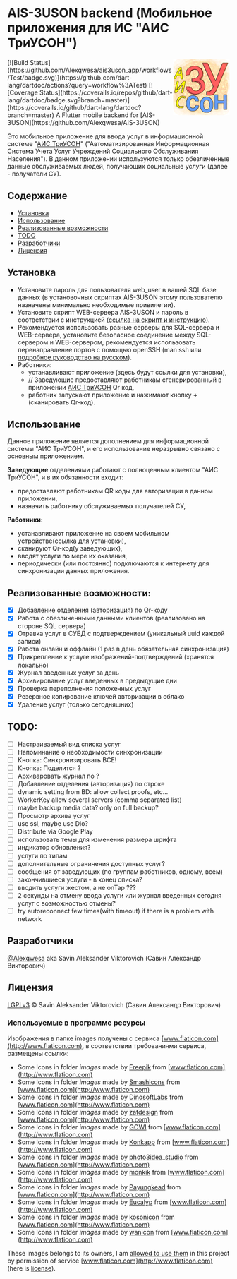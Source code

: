 # AIS-3USON backend (Мобильное приложения для ИС "АИС ТриУСОН")
<img align="right" src="assets/ais-3uson-logo-128.png">
[![Build Status](https://github.com/Alexqwesa/ais3uson_app/workflows/Test/badge.svg)](https://github.com/dart-lang/dartdoc/actions?query=workflow%3ATest)
[![Coverage Status](https://coveralls.io/repos/github/dart-lang/dartdoc/badge.svg?branch=master)](https://coveralls.io/github/dart-lang/dartdoc?branch=master)
A Flutter mobile backend for [AIS-3USON](https://github.com/Alexqwesa/AIS-3USON)

Это мобильное приложение для ввода услуг в информационной системе "[АИС ТриУСОН](https://github.com/Alexqwesa/AIS-3USON)" ("Автоматизированная Информационная Система Учета Услуг Учреждений Социального Обслуживания Населения").
В данном приложении используются только обезличенные данные обслуживаемых людей, получающих социальные услуги (далее - получатели СУ).

## Содержание
- [Установка](#установка)
- [Использование](#использование)
- [Реализованные возможности](#реализованные-возможности)
- [TODO](#todo)
- [Разработчики](#разработчики)
- [Лицензия](#лицензия)

## Установка

- Установите пароль для пользователя web_user в вашей SQL базе данных (в установочных скриптах AIS-3USON этому пользователю назначены минимально необходимые привилегии).
- Установите скрипт WEB-сервера AIS-3USON и пароль в соответствии с инструкцией ([ссылка на скрипт и инструкцию](https://github.com/Alexqwesa/AIS-3USON/blob/main/src/worker/web_worker/ais3uson_www.py)).
- Рекомендуется использовать разные серверы для SQL-сервера и WEB-сервера, установите безопасное соединение между SQL-сервером и WEB-сервером, рекомендуется использовать перенаправление портов с помощью openSSH (man ssh или [подробное руководство на русском](https://habr.com/ru/post/331348/)).
- Работники: 
  - устанавливают приложение (здесь будут ссылки для установки), 
  - // Заведующие предоставляют работникам сгенерированный в приложении [АИС ТриУСОН](https://github.com/Alexqwesa/AIS-3USON) Qr код,
  - работник запускают приложение и нажимают кнопку **+** (сканировать Qr-код). 

## Использование

Данное приложение является дополнением для информационной системы "АИС ТриУСОН", и его использование неразрывно связано с основным приложением.  

**Заведующие** отделениями работают с полноценным клиентом "АИС ТриУСОН", и в их обязанности входит:
- предоставляют работникам QR коды для авторизации в данном приложении,
- назначить работнику обслуживаемых получателей СУ,

**Работники:**
- устанавливают приложение на своем мобильном устройстве(ссылка для установки),
- сканируют Qr-код(у заведующих),
- вводят услуги по мере их оказания,
- периодически (или постоянно) подключаются к интернету для синхронизации данных приложения.

## Реализованные возможности:
- [x] Добавление отделения (авторизация) по Qr-коду
- [x] Работа с обезличенными данными клиентов (реализовано на стороне SQL сервера)
- [x] Отравка услуг в СУБД с подтверждением (уникальный uuid каждой записи)
- [x] Работа онлайн и оффлайн (1 раз в день обязательная синхронизация)
- [x] Прикрепление к услуге изображений-подтверждений (хранятся локально)
- [x] Журнал введенных услуг за день
- [x] Архивирование услуг введенных в предыдущие дни
- [x] Проверка переполнения положенных услуг
- [x] Резервное копирование ключей авторизации в облако
- [x] Удаление услуг (только сегодняшних)

## TODO:
- [ ] Настраиваемый вид списка услуг
- [ ] Напоминание о необходимости синхронизации
- [ ] Кнопка: Синхронизировать ВСЕ!
- [ ] Кнопка: Поделится ?
- [ ] Архиваровать журнал по ?
- [ ] Добавление отделения (авторизация) по строке 
- [ ] dynamic setting from BD: allow collect proofs, etc...
- [ ] WorkerKey allow several servers (comma separated list)
- [ ] maybe backup media data? only on full backup?
- [ ] Просмотр архива услуг
- [ ] use ssl, maybe use Dio?
- [ ] Distribute via Google Play
- [ ] использовать темы для изменения размера шрифта
- [ ] индикатор обновления?
- [ ] услуги по типам
- [ ] дополнительные ограничения доступных услуг?
- [ ] сообщения от заведующих (по группам работников, одному, всем)
- [ ] закончившиеся услуги - в конец списка?
- [ ] вводить услуги жестом, а не onTap ???
- [ ] 2 секунды на отмену ввода услуги или журнал введенных сегодня услуг с возможностью отмены?
- [ ] try autoreconnect few times(with timeout) if there is a problem with network

## Разработчики

[@Alexqwesa](https://github.com/Alexqwesa) aka Savin Aleksander Viktorovich (Савин Александр Викторович)

## Лицензия
[LGPLv3](LICENSE) © Savin Aleksander Viktorovich (Савин Александр Викторович)

### Используемые в программе ресурсы
Изображения в папке images получены с сервиса [www.flaticon.com](http://www.flaticon.com), в соответствии требованиями сервиса, размещены ссылки:
- Some Icons in folder *images* made by [Freepik](http://www.freepik.com)
  from [www.flaticon.com](http://www.flaticon.com)
- Some Icons in folder *images* made by [Smashicons](http://www.flaticon.com/authors/smashicons)
  from [www.flaticon.com](http://www.flaticon.com)
- Some Icons in folder *images* made
  by [DinosoftLabs](https://www.flaticon.com/authors/dinosoftlabs)
  from [www.flaticon.com](http://www.flaticon.com)
- Some Icons in folder *images* made by [zafdesign](https://www.flaticon.com/authors/zafdesign)
  from [www.flaticon.com](http://www.flaticon.com)
- Some Icons in folder *images* made by [GOWI](https://www.flaticon.com/authors/GOWI)
  from [www.flaticon.com](http://www.flaticon.com)
- Some Icons in folder *images* made by [Konkapp](https://www.flaticon.com/authors/Konkapp)
  from [www.flaticon.com](http://www.flaticon.com)
- Some Icons in folder *images* made
  by [photo3idea_studio](https://www.flaticon.com/authors/photo3idea_studio)
  from [www.flaticon.com](http://www.flaticon.com)
- Some Icons in folder *images* made by [monkik](https://www.flaticon.com/authors/monkik)
  from [www.flaticon.com](http://www.flaticon.com)
- Some Icons in folder *images* made by [Payungkead](https://www.flaticon.com/authors/Payungkead)
  from [www.flaticon.com](http://www.flaticon.com)
- Some Icons in folder *images* made by [Eucalyp](https://www.flaticon.com/authors/Eucalyp)
  from [www.flaticon.com](http://www.flaticon.com)
- Some Icons in folder *images* made by [kosonicon](https://www.flaticon.com/authors/kosonicon)
  from [www.flaticon.com](http://www.flaticon.com)
- Some Icons in folder *images* made by [wanicon](https://www.flaticon.com/authors/wanicon)
  from [www.flaticon.com](http://www.flaticon.com)

These images belongs to its owners, I am [allowed to use them](https://web.archive.org/web/20211109140855/https://support.flaticon.com/hc/en-us/articles/207248209) in this project by permission of service [www.flaticon.com](http://www.flaticon.com) (here is [license](images/license.pdf)).
